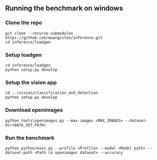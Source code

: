 ## Running the benchmark on windows

### Clone the repo
```
git clone --recurse-submodules https://github.com/mwangistan/inference.git
cd inference/loadgen
```

### Setup loadgen
```
cd inference/loadgen
python setup.py develop
```

### Setup the vision app
```
cd ../vision/classification_and_detection
python setup.py develop
```
### Download openimages 
```
python tools\openimages.py --max-images <MAX_IMAGES> --dataset-dir<DATA_SET_PATH>
```

### Run the benchmark
```
python python/main.py --profile <Profile> --model <Model path> --dataset-path <Path to openimages dataset> --accuracy
```
